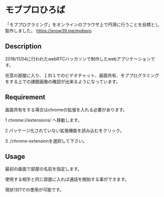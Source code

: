 モブプロひろば
====
「モブプログラミング」をオンラインのブラウザ上で円滑に行うことを目標とし製作しました。
https://snow39.me/mobpro

## Description
2018/11/04に行われたwebRTCハッカソンで制作したwebアプリケーションです。

任意の部屋に入り、１対１でのビデオチャット、画面共有、モブプログラミングをする上での課題画像の確認が出来るようになっています。

## Requirement
画面共有をする場合はchromeの拡張を入れる必要があります。

1 chrome://extensions/ へ移動します。

2 パッケージ化されていない拡張機能を読み込むをクリック。

3 ./chrome-extensionを選択して下さい。

## Usage
最初の画面で部屋の名前を指定します。

使用する相手と同じ部屋に入れば通話を開始する事ができます。

現状1対1での使用が可能です。
